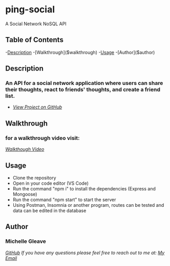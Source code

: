 # ping-social
A Social Network NoSQL API

## Table of Contents
-[Description]($description)
-[Walkthrough]($walkthrough)
-[Usage]($usage)
-[Author]($author)

## Description
### An API for a social network application where users can share their thoughts, react to friends' thoughts, and create a friend list. 

- _[View Project on GitHub](http://github.com/mmgleave/ping-social)_

## Walkthrough
### for a walkthrough video visit: 
_[Walkthough Video]($)_

## Usage
- Clone the repository 
- Open in your code editor (VS Code)
- Run the command "npm i" to install the dependencies (Express and Mongoose)
- Run the command "npm start" to start the server
- Using Postman, Insomnia or another program, routes can be tested and data can be edited in the database


## Author
### Michelle Gleave 
_[GitHub](https://github.com/mmgleave/)_
_If you have any questions please feel free to reach out to me at: <a href='mailto:mmgleave@gmail.com.com'></i>My Email</a>_